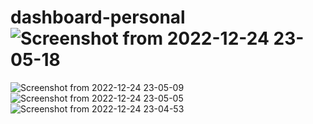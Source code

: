 # dashboard-personal![Screenshot from 2022-12-24 23-05-18](https://user-images.githubusercontent.com/108156933/209455799-b1c98083-b458-483f-ad5e-adcf680fe4af.png)
![Screenshot from 2022-12-24 23-05-09](https://user-images.githubusercontent.com/108156933/209455805-8251a3b1-09b1-4b51-aa89-b9d5c9230187.png)
![Screenshot from 2022-12-24 23-05-05](https://user-images.githubusercontent.com/108156933/209455807-ec760587-1b31-4eb3-ba45-904cf768d5e6.png)
![Screenshot from 2022-12-24 23-04-53](https://user-images.githubusercontent.com/108156933/209455809-4b7fa13c-7257-405f-b8ad-4f4d35a1c096.png)
